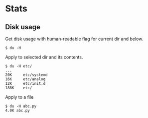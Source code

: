  
# Stats

## Disk usage

Get disk usage with human-readable flag for current dir and below.
```
$ du -H
```

Apply to selected dir and its contents.
```
$ du -H etc/
...
20K     etc/systemd
16K     etc/analog
12K     etc/init.d
188K    etc/
```

Apply to a file
```
$ du -H abc.py
4.0K abc.py
```
